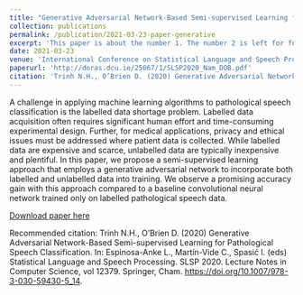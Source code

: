 ```yaml
---
title: "Generative Adversarial Network-Based Semi-supervised Learning for Pathological Speech Classification"
collection: publications
permalink: /publication/2021-03-23-paper-generative
excerpt: 'This paper is about the number 1. The number 2 is left for future work.'
date: 2021-03-23
venue: 'International Conference on Statistical Language and Speech Processing'
paperurl: 'http://doras.dcu.ie/25067/1/SLSP2020_Nam_DOB.pdf'
citation: 'Trinh N.H., O’Brien D. (2020) Generative Adversarial Network-Based Semi-supervised Learning for Pathological Speech Classification. In: Espinosa-Anke L., Martín-Vide C., Spasić I. (eds) Statistical Language and Speech Processing. SLSP 2020. Lecture Notes in Computer Science, vol 12379. Springer, Cham. https://doi.org/10.1007/978-3-030-59430-5_14'
---
```

A challenge in applying machine learning algorithms to pathological speech classification is the labelled data shortage problem. Labelled data acquisition often requires significant human effort and time-consuming experimental design. Further, for medical applications, privacy and ethical issues must be addressed where patient data is collected. While labelled data are expensive and scarce, unlabelled data are typically inexpensive and plentiful. In this paper, we propose a semi-supervised learning approach that employs a generative adversarial network to incorporate both labelled and unlabelled data into training. We observe a promising accuracy gain with this approach compared to a baseline convolutional neural network trained only on labelled pathological speech data.

[Download paper here](http://doras.dcu.ie/25067/1/SLSP2020_Nam_DOB.pdf)

Recommended citation: Trinh N.H., O’Brien D. (2020) Generative Adversarial Network-Based Semi-supervised Learning for Pathological Speech Classification. In: Espinosa-Anke L., Martín-Vide C., Spasić I. (eds) Statistical Language and Speech Processing. SLSP 2020. Lecture Notes in Computer Science, vol 12379. Springer, Cham. https://doi.org/10.1007/978-3-030-59430-5_14.